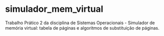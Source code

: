 # simulador_mem_virtual
Trabalho Prático 2 da disciplina de Sistemas Operacionais - Simulador de memória virtual: tabela de páginas e algoritmos de substituição de páginas.
